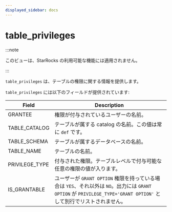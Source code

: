 ```yaml
---
displayed_sidebar: docs
---
```


# table_privileges

:::note

このビューは、StarRocks の利用可能な機能には適用されません。

:::

`table_privileges` は、テーブルの権限に関する情報を提供します。

`table_privileges` には以下のフィールドが提供されています:

| **Field**      | **Description**                                              |
| -------------- | ------------------------------------------------------------ |
| GRANTEE        | 権限が付与されているユーザーの名前。                         |
| TABLE_CATALOG  | テーブルが属する catalog の名前。この値は常に `def` です。   |
| TABLE_SCHEMA   | テーブルが属するデータベースの名前。                         |
| TABLE_NAME     | テーブルの名前。                                             |
| PRIVILEGE_TYPE | 付与された権限。テーブルレベルで付与可能な任意の権限の値が入ります。 |
| IS_GRANTABLE   | ユーザーが `GRANT OPTION` 権限を持っている場合は `YES`、それ以外は `NO`。出力には `GRANT OPTION` が `PRIVILEGE_TYPE='GRANT OPTION'` として別行でリストされません。 |